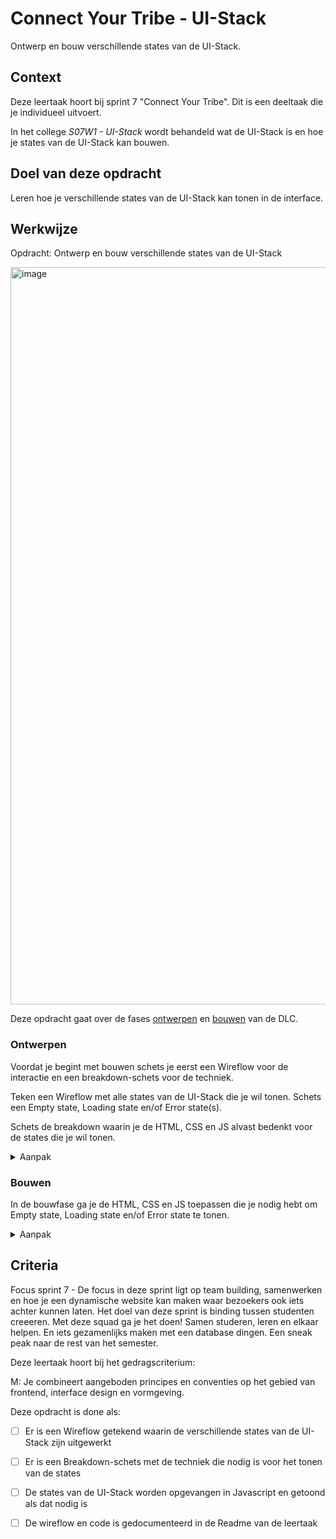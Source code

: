 # Connect Your Tribe - UI-Stack

Ontwerp en bouw verschillende states van de UI-Stack.

## Context

Deze leertaak hoort bij sprint 7 "Connect Your Tribe". Dit is een deeltaak die je individueel uitvoert.

In het college _S07W1 - UI-Stack_ wordt behandeld wat de UI-Stack is en hoe je states van de UI-Stack kan bouwen.



## Doel van deze opdracht

Leren hoe je verschillende states van de UI-Stack kan tonen in de interface.


## Werkwijze

Opdracht: Ontwerp en bouw verschillende states van de UI-Stack

<img width="1180" alt="image" src="https://user-images.githubusercontent.com/1391509/153552195-31522b36-62bc-4e98-bf27-b3c994353583.png">



Deze opdracht gaat over de fases [ontwerpen](#ontwerpen) en [bouwen](#bouwen) van de DLC.



### Ontwerpen

Voordat je begint met bouwen schets je eerst een Wireflow voor de interactie en een breakdown-schets voor de techniek.

Teken een Wireflow met alle states van de UI-Stack die je wil tonen. Schets een Empty state, Loading state en/of Error state(s).

Schets de breakdown waarin je de HTML, CSS en JS alvast bedenkt voor de states die je wil tonen.


<details>
<summary>Aanpak</summary>

1. Schets een Wireflow met alle mogelijke output (schermen en states) die een gebruiker te zien krijgt
2. Schrijf onder elk scherm en state wat een gebruiker doet en wat de interface moet laten zien
3. Maak dan een breakdown-schets van de techniek die je nodig hebt, geef aan welke HTML, CSS en JS je nodig hebt
4. Welk HTML heb je nodig? Waar komt de HTMl voor de Empty State? En de Loading state?
5. Welke CSS heb je nodig voor de vormgeving van de states?
6. Welke JS heb je nodig voor het laden van de data en het tonen van de states? Waar komt de code voor de loading state? Welke code heb je nodig voor Error states?
  




#### Materiaal ontwerpfase

- [Wireframing User Flow with Wireflows](https://balsamiq.com/learn/articles/wireflows/)
- [UI-Stack - How to fix a bad user interface](https://www.scotthurff.com/posts/why-your-user-interface-is-awkward-youre-ignoring-the-ui-stack/)

</details>

### Bouwen

In de bouwfase ga je de HTML, CSS en JS toepassen die je nodig hebt om Empty state, Loading state en/of Error state te tonen.

<details>
<summary>Aanpak</summary>

1. Maak de HTML, CSS en JS om met een Fetch externe data te laden
1. Maak de HTML en CSS voor de Empty state
2. Maak de HTML, CSS en JS voor de Loading state
3. Maak de HTML, CSS en JS voor de Error-state

#### Materiaal bouwfase

- [Fetch API](https://developer.mozilla.org/en-US/docs/Web/API/Fetch_API)
- Hier staat een [tutorial](https://developer.mozilla.org/en-US/docs/Learn/JavaScript/Objects/JSON) voor het laden van JSON data en het aanmaken van HTMl elementen.
- Bij het laden van externe data kan de server verschillende [HTTP response status codes](https://developer.mozilla.org/en-US/docs/Web/HTTP/Status) doorgeven, die kun je gebruiken om feedback te tonen.
- [Error handling while using native fetch API in JavaScript](https://learnwithparam.com/blog/how-to-handle-fetch-errors/)

</details>



## Criteria

Focus sprint 7 - De focus in deze sprint ligt op team building, samenwerken en hoe je een dynamische website kan maken waar bezoekers ook iets achter kunnen laten.	Het doel van deze sprint is binding tussen studenten creeeren. Met deze squad ga je het doen! Samen studeren, leren en elkaar helpen. En iets gezamenlijks maken met een database dingen. Een sneak peak naar de rest van het semester.

Deze leertaak hoort bij het gedragscriterium:

M: Je combineert aangeboden principes en conventies op het gebied van frontend, interface design en vormgeving.

Deze opdracht is done als:

- [ ] Er is een Wireflow getekend waarin de verschillende states van de UI-Stack zijn uitgewerkt
- [ ] Er is een Breakdown-schets met de techniek die nodig is voor het tonen van de states
- [ ] De states van de UI-Stack worden opgevangen in Javascript en getoond als dat nodig is
- [ ] De wireflow en code is gedocumenteerd in de Readme van de leertaak

